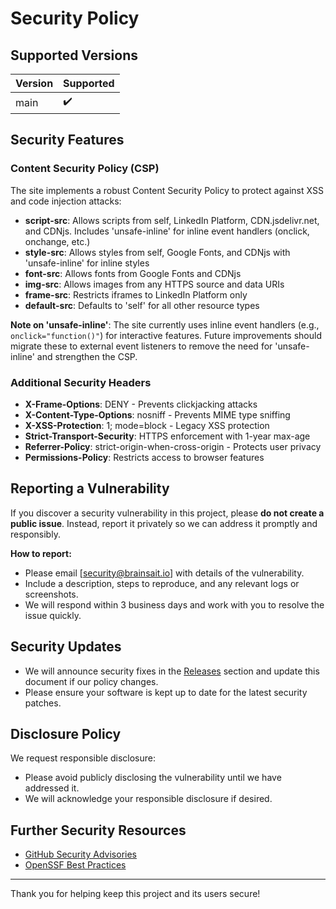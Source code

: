 # Security Policy

## Supported Versions

| Version | Supported          |
| ------- | ------------------ |
| main    | ✔️                 |

## Security Features

### Content Security Policy (CSP)

The site implements a robust Content Security Policy to protect against XSS and code injection attacks:

- **script-src**: Allows scripts from self, LinkedIn Platform, CDN.jsdelivr.net, and CDNjs. Includes 'unsafe-inline' for inline event handlers (onclick, onchange, etc.)
- **style-src**: Allows styles from self, Google Fonts, and CDNjs with 'unsafe-inline' for inline styles
- **font-src**: Allows fonts from Google Fonts and CDNjs
- **img-src**: Allows images from any HTTPS source and data URIs
- **frame-src**: Restricts iframes to LinkedIn Platform only
- **default-src**: Defaults to 'self' for all other resource types

**Note on 'unsafe-inline'**: The site currently uses inline event handlers (e.g., `onclick="function()"`) for interactive features. Future improvements should migrate these to external event listeners to remove the need for 'unsafe-inline' and strengthen the CSP.

### Additional Security Headers

- **X-Frame-Options**: DENY - Prevents clickjacking attacks
- **X-Content-Type-Options**: nosniff - Prevents MIME type sniffing
- **X-XSS-Protection**: 1; mode=block - Legacy XSS protection
- **Strict-Transport-Security**: HTTPS enforcement with 1-year max-age
- **Referrer-Policy**: strict-origin-when-cross-origin - Protects user privacy
- **Permissions-Policy**: Restricts access to browser features

## Reporting a Vulnerability

If you discover a security vulnerability in this project, please **do not create a public issue**. Instead, report it privately so we can address it promptly and responsibly.

**How to report:**
- Please email [security@brainsait.io] with details of the vulnerability.
- Include a description, steps to reproduce, and any relevant logs or screenshots.
- We will respond within 3 business days and work with you to resolve the issue quickly.

## Security Updates

- We will announce security fixes in the [Releases](../../releases) section and update this document if our policy changes.
- Please ensure your software is kept up to date for the latest security patches.

## Disclosure Policy

We request responsible disclosure:
- Please avoid publicly disclosing the vulnerability until we have addressed it.
- We will acknowledge your responsible disclosure if desired.

## Further Security Resources

- [GitHub Security Advisories](https://docs.github.com/en/code-security/security-advisories)
- [OpenSSF Best Practices](https://openssf.org/)

---

Thank you for helping keep this project and its users secure!
